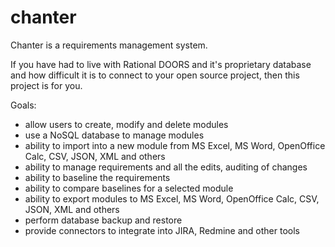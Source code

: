 # chanter
Chanter is a requirements management system.  

If you have had to live with Rational DOORS and it's proprietary database and how difficult it is to connect to your open source project, then this project is for you.

Goals:
* allow users to create, modify and delete modules
* use a NoSQL database to manage modules
* ability to import into a new module from MS Excel, MS Word, OpenOffice Calc, CSV, JSON, XML and others
* ability to manage requirements and all the edits, auditing of changes
* ability to baseline the requirements 
* ability to compare baselines for a selected module
* ability to export modules to MS Excel, MS Word, OpenOffice Calc, CSV, JSON, XML and others
* perform database backup and restore
* provide connectors to integrate into JIRA, Redmine and other tools
